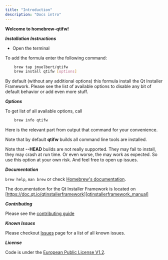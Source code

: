 ```yaml
---
title: "Introduction"
description: "Docs intro"
---
```


**Welcome to homebrew-qtifw!**

***Installation Instructions***

- Open the terminal

To add the formula enter the following command:

```bash
    brew tap jmuelbert/qtifw
    brew install qtifw [options]

```

By default (without any additional options) this formula install the
Qt Installer Framework. Please see the list of available options to
disable any bit of default behavior or add even more stuff.

***Options***

To get list of all available options, call

```bash
    brew info qtifw
```

Here is the relevant part from output that command for your convenience.

Note that by default **qtifw** builds all command line tools are installed.

Note that **--HEAD** builds are not really supported. They may fail to install,
they may crash at run time. Or even worse, the may work as expected. So use this
option at your own risk. And feel free to open up issues.

***Documentation***

`brew help`, `man brew` or check [Homebrew's documentation][homebrew_documetation].

The documentation for the Qt Installer Framework is located on [https://doc.qt.io/qtinstallerframework][qtinstallerframework_manual]

***Contributing***

Please see the [contributing guide][contribution_guide]

***Known Issues***

Please checkout [Issues][github_issues] page for a list of all known issues.

***License***

Code is under the [European Public License V1.2][license].

[license]: https://github.com/jmuelbert/homebrew-qtifw/blob/main/LICENSE

[contribution_guide]: https://github.com/jmuelbert/homebrew-qtifw/blob/main/CONTRIBUTING.md
[github_issues]: https://github.com/jmuelbert/homebrew-qtifw/issues
[qtinstallerframework_manual]: https://doc.qt.io/qtinstallerframework
[homebrew_documetation]: https://github.com/Homebrew/brew/blob/main/README.md

